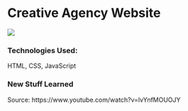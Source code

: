 # Creative Agency Website

<img src="../assets/creative-agency-landing-page-screenshot">

<h3>Technologies Used: </h3>
<p>HTML, CSS, JavaScript</p>

<h3>New Stuff Learned</h3>
<p></p>
<p>Source: https://www.youtube.com/watch?v=lvYnfMOUOJY</p>
